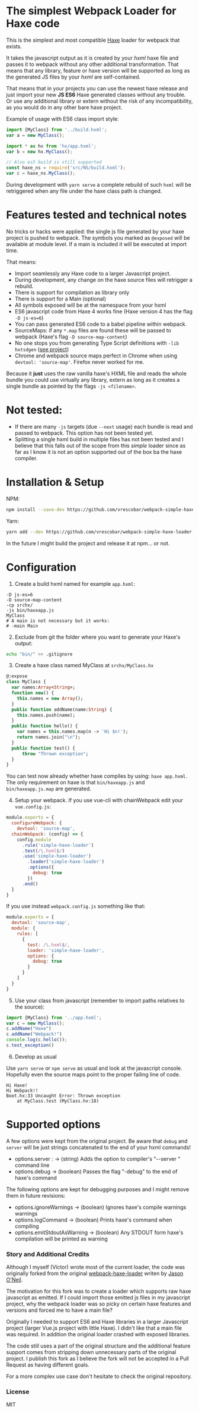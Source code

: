 # The simplest Webpack Loader for Haxe code

This is the simplest and most compatible [Haxe](https://haxe.org) loader for webpack that exists.

It takes the javascript output as it is created by your *hxml* haxe file and passes it to webpack without any other additional transformation. That means that any library, feature or haxe version will be supported as 
long as the generated JS files by your *hxml* are self-contained.

That means that in your projects you can use the newest haxe release and just import your new **JS ES6** Haxe generated classes without any trouble. Or use any additional library or extern
without the risk of any incompatibility, as you would do in any other bare haxe project.

Example of usage with ES6 class import style:

```js
import {MyClass} from '../build.hxml'; 
var a = new MyClass();

import * as hx from 'hx/app.hxml'; 
var b = new hx.MyClass();

// Also es5 build is still supported
const haxe_ns = require('src/NS/build.hxml'); 
var c = haxe_ns.MyClass();
```

During development with `yarn serve` a complete rebuild of such `hxml` will be retriggered when any file
under the haxe class path is changed.


# Features tested and technical notes

No tricks or hacks were applied: the single js file generated by your haxe project is pushed to webpack.
The symbols you marked as `@exposed` will be available at module level. If a main is included it will be
executed at import time.

That means:
- Import seamlessly any Haxe code to a larger Javascript project.
- During development, any change on the haxe source files will retrigger a rebuild.
- There is support for compilation as library only
- There is support for a Main (optional)
- All symbols exposed will be at the namespace from your hxml
- ES6 javascript code from Haxe 4 works fine (Haxe version 4 has the flag `-D js-es=6`)
- You can pass generated ES6 code to a babel pipeline within webpack.
- SourceMaps: if any `*.map` files are found these will be passed to webpack (Haxe's flag `-D source-map-content`)
- No one stops you from generating Type Script definitions with `-lib hxtsdgen` ([see project](https://github.com/nadako/hxtsdgen))
- Chrome and webpack source maps perfect in Chrome when using `devtool: 'source-map'`. Firefox never worked for me.

Because it **just** uses the raw vanilla haxe's HXML file and reads the whole bundle you could
use virtually any library, extern as long as it creates a single bundle as pointed by the flags `-js <filename>`.

# Not tested:
- If there are many `-js` targets (due `--next` usage) each bundle is read and passed to webpack. This option has not been tested yet.
- Splitting a single hxml build in multiple files has not been tested and I believe that this falls out of the scope from this *simple* loader since as far as I know it is not an option supported out of the box ba the haxe compiler.

# Installation & Setup

NPM:

```bash
npm install --save-dev https://github.com/vrescobar/webpack-simple-haxe-loader
```

Yarn:
```bash
yarn add --dev https://github.com/vrescobar/webpack-simple-haxe-loader
```

In the future I might build the project and release it at npm... or not.

# Configuration

1. Create a build hxml named for example `app.hxml`:

```hxml
-D js-es=6
-D source-map-content
-cp srchx/
-js bin/haxeapp.js
MyClass
# A main is not necessary but it works:
# -main Main 
```

2. Exclude from git the folder where you want to generate your Haxe's output:

```bash
echo "bin/" >> .gitignore
```

3. Create a haxe class named MyClass at `srchx/MyClass.hx`

```haxe
@:expose
class MyClass {
  var names:Array<String>;
  function new() {
    this.names = new Array();
  }
  public function addName(name:String) {
    this.names.push(name);
  }
  public function hello() {
    var names = this.names.map(n -> 'Hi $n!');
    return names.join("\n");
  }
  public function test() {
	  throw "Thrown exception";
  }
}
```

You can test now already whether haxe compiles by using: `haxe app.hxml`.
The only requirement on haxe is that `bin/haxeapp.js` and `bin/haxeapp.js.map` are generated.

4. Setup your webpack.
If you use vue-cli with chainWebpack edit your `vue.config.js`:
```js
module.exports = {
  configureWebpack: {
    devtool: 'source-map',
  chainWebpack: (config) => {
    config.module
      .rule('simple-haxe-loader')
      .test(/\.hxml$/)
      .use('simple-haxe-loader')
        .loader('simple-haxe-loader')
        .options({
          debug: true
        })
      .end()
  }
}
```

If you use instead `webpack.config.js` something like that:

```js
module.exports = {
  devtool: 'source-map',
  module: {
    rules: [
      {
        test: /\.hxml$/,
        loader: 'simple-haxe-loader',
        options: {
          debug: true
        }
      }
    ]
  }
}
```

5. Use your class from javascript (remember to import paths relatives to the source):
```js
import {MyClass} from '../app.hxml';
var c = new MyClass();
c.addName("Haxe")
c.addName("Webpack!")
console.log(c.hello());
c.test_exception()

```

6. Develop as usual

Use `yarn serve` or `npm serve` as usual and look at the javascript console.
   Hopefully even the source maps point to the proper failing line of code.

```
Hi Haxe!
Hi Webpack!!
Boot.hx:33 Uncaught Error: Thrown exception
    at MyClass.test (MyClass.hx:18)
```

# Supported options
A few options were kept from the original project.
Be aware that `debug` and `server` will be just strings concatenated to the end of your hxml commands!

  - options.server : -> (string) Adds the option to compiler's "--server <variable>" command line
  - options.debug -> (boolean) Passes the flag "-debug" to the end of haxe's command

  The following options are kept for debugging purposes and I might remove them in future revisions:
  - options.ignoreWarnings -> (boolean) Ignores haxe's compile warnings warnings
  - options.logCommand -> (boolean) Prints haxe's command when compiling
  - options.emitStdoutAsWarning -> (boolean) Any STDOUT form haxe's compilation will be printed as warning


### Story and Additional Credits

Although I myself (Víctor) wrote most of the current loader, the code was originally forked from the original [webpack-haxe-loader](https://github.com/jasononeil/webpack-haxe-loader) writen by [Jason O'Neil](https://github.com/jasononeil).

The motivation for this fork was to create a loader which supports raw haxe javascript as emitted. If I could import those emitted js files in my javascript project, why the webpack loader was so picky on certain haxe features and versions and forced me to have a main file?

Originally I needed to support ES6 and Haxe libraries in a larger Javascript project (larger Vue.js project with little Haxe). I didn't like that a main file was required. In addition the original loader crashed with exposed libraries.

The code still uses a part of the original structure and the additional feature support comes from stripping down unnecessary parts of the original project. I publish this fork as I believe the fork will not be accepted in a Pull Request as having different goals.

For a more complex use case don't hesitate to check the original repository.

### License

MIT
